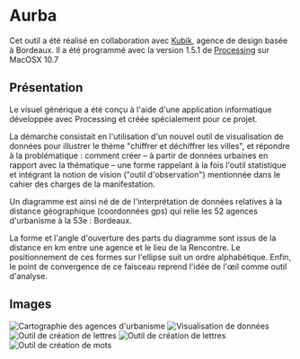 Aurba
=====
Cet outil a été réalisé en collaboration avec [Kubik](http://www.kubik.fr/), agence de design basée à Bordeaux. Il a été programmé avec la version 1.5.1 de [Processing](http://www.processing.org) sur MacOSX 10.7

## Présentation
Le visuel générique a été conçu à l'aide d'une application informatique développée avec Processing et créée spécialement pour ce projet.

La démarche consistait en l'utilisation d'un nouvel outil de visualisation de données pour illustrer le thème "chiffrer et déchiffrer les villes", et répondre à la problématique : comment créer – à partir de données urbaines en rapport avec la thématique – une forme rappelant à la fois l'outil statistique et intégrant la notion de vision ("outil d'observation") mentionnée dans le cahier des charges de la manifestation.

Un diagramme est ainsi né de de l'interprétation de données relatives à la distance géographique (coordonnées gps) qui relie les 52 agences d'urbanisme à la 53e : Bordeaux. 

La forme et l'angle d'ouverture des parts du diagramme sont issus de la distance en km entre une agence et le lieu de la Rencontre. Le positionnement de ces formes sur l'ellipse suit un ordre alphabétique. Enfin, le point de convergence de ce faisceau reprend l'idée de l'œil comme outil d'analyse.

## Images
![Cartographie des agences d'urbanisme](http://v3ga.github.io/Images/Aurba/01_Aurba_carte.jpg)
![Visualisation de données](http://v3ga.github.io/Images/Aurba/02_Aurba_visualisation.png)
![Outil de création de lettres](http://v3ga.github.io/Images/Aurba/03_Aurba_Lettre_A.png)
![Outil de création de lettres](http://v3ga.github.io/Images/Aurba/03_Aurba_Lettre_M.png)
![Outil de création de mots](http://v3ga.github.io/Images/Aurba/04_Aurba_Lettre_Mot.png)
